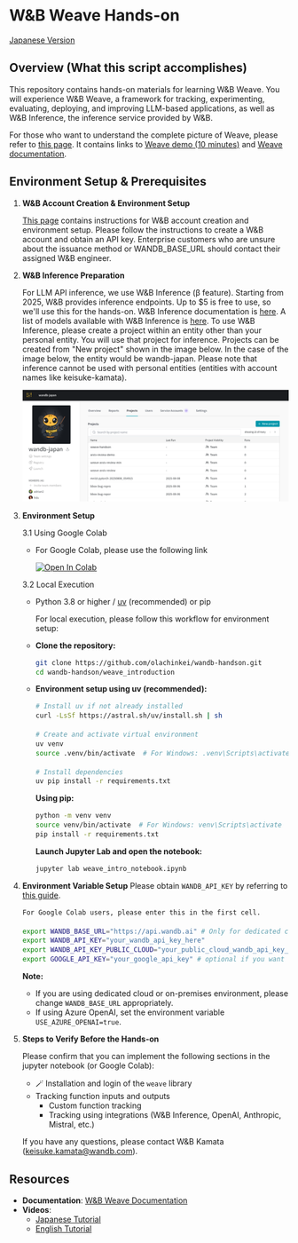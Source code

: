 # W&B Weave Hands-on

[Japanese Version](README.md)

## Overview (What this script accomplishes)
This repository contains hands-on materials for learning W&B Weave. You will experience W&B Weave, a framework for tracking, experimenting, evaluating, deploying, and improving LLM-based applications, as well as W&B Inference, the inference service provided by W&B.

For those who want to understand the complete picture of Weave, please refer to [this page](https://wandbai.notion.site/How-to-start-W-B-Models-and-Weave-4ebc2500493a47ad8307da1748dced57?source=copy_link). It contains links to [Weave demo (10 minutes)](https://www.youtube.com/watch?v=tRGoT1QV8VA) and [Weave documentation](https://wandb.me/weave).


## Environment Setup & Prerequisites

1. **W&B Account Creation & Environment Setup**
   
   [This page](https://wandbai.notion.site/W-B-Models-Weave-22dad8882177429ba1e9f0f05e7ceac3?source=copy_link) contains instructions for W&B account creation and environment setup. Please follow the instructions to create a W&B account and obtain an API key. Enterprise customers who are unsure about the issuance method or WANDB_BASE_URL should contact their assigned W&B engineer.

2. **W&B Inference Preparation**

   For LLM API inference, we use W&B Inference (β feature). Starting from 2025, W&B provides inference endpoints. Up to $5 is free to use, so we'll use this for the hands-on. W&B Inference documentation is [here](https://docs.wandb.ai/guides/inference/). A list of models available with W&B Inference is [here](https://wandb.ai/inference). To use W&B Inference, please create a project within an entity other than your personal entity. You will use that project for inference. Projects can be created from "New project" shown in the image below. In the case of the image below, the entity would be wandb-japan. Please note that inference cannot be used with personal entities (entities with account names like keisuke-kamata).

   ![W&B Inference Project Creation Example](img/Screenshot1.png)

3. **Environment Setup**

   3.1 Using Google Colab
      - For Google Colab, please use the following link

        <a href="https://colab.research.google.com/drive/1bdymP7p7d4z7izsS-PhMUxXcD38p9Hqr" target="_blank">
         <img src="https://colab.research.google.com/assets/colab-badge.svg" alt="Open In Colab"/>
         </a>

   3.2 Local Execution
   - Python 3.8 or higher / [uv](https://github.com/astral-sh/uv) (recommended) or pip

      For local execution, please follow this workflow for environment setup:
   - **Clone the repository:**
      ```bash
      git clone https://github.com/olachinkei/wandb-handson.git
      cd wandb-handson/weave_introduction
      ```

   - **Environment setup using uv (recommended):**
      ```bash
      # Install uv if not already installed
      curl -LsSf https://astral.sh/uv/install.sh | sh

      # Create and activate virtual environment
      uv venv
      source .venv/bin/activate  # For Windows: .venv\Scripts\activate

      # Install dependencies
      uv pip install -r requirements.txt
      ```

      **Using pip:**
      ```bash
      python -m venv venv
      source venv/bin/activate  # For Windows: venv\Scripts\activate
      pip install -r requirements.txt
      ```
      
      **Launch Jupyter Lab and open the notebook:**
      ```bash
      jupyter lab weave_intro_notebook.ipynb
      ```

4. **Environment Variable Setup**
   Please obtain `WANDB_API_KEY` by referring to [this guide](https://docs.wandb.ai/support/find_api_key/).
   ```bash
   For Google Colab users, please enter this in the first cell.

   export WANDB_BASE_URL="https://api.wandb.ai" # Only for dedicated cloud or on-premises users
   export WANDB_API_KEY="your_wandb_api_key_here" 
   export WANDB_API_KEY_PUBLIC_CLOUD="your_public_cloud_wandb_api_key_here"  # Public cloud users use the same value as WANDB_API_KEY
   export GOOGLE_API_KEY="your_google_api_key" # optional if you want to try video
   ```
   **Note:** 
   - If you are using dedicated cloud or on-premises environment, please change `WANDB_BASE_URL` appropriately.
   - If using Azure OpenAI, set the environment variable `USE_AZURE_OPENAI=true`.

5. **Steps to Verify Before the Hands-on**

   Please confirm that you can implement the following sections in the jupyter notebook (or Google Colab):
   - 🪄 Installation and login of the `weave` library
   - Tracking function inputs and outputs
      - Custom function tracking
      - Tracking using integrations (W&B Inference, OpenAI, Anthropic, Mistral, etc.)

   If you have any questions, please contact W&B Kamata (keisuke.kamata@wandb.com).

## Resources

- **Documentation**: [W&B Weave Documentation](https://weave-docs.wandb.ai/)
- **Videos**:
  - [Japanese Tutorial](https://www.youtube.com/watch?v=Ua0Wx9fqhDo&t=295s)
  - [English Tutorial](https://www.youtube.com/watch?v=sJNjw6U2Tvg&t=522s)